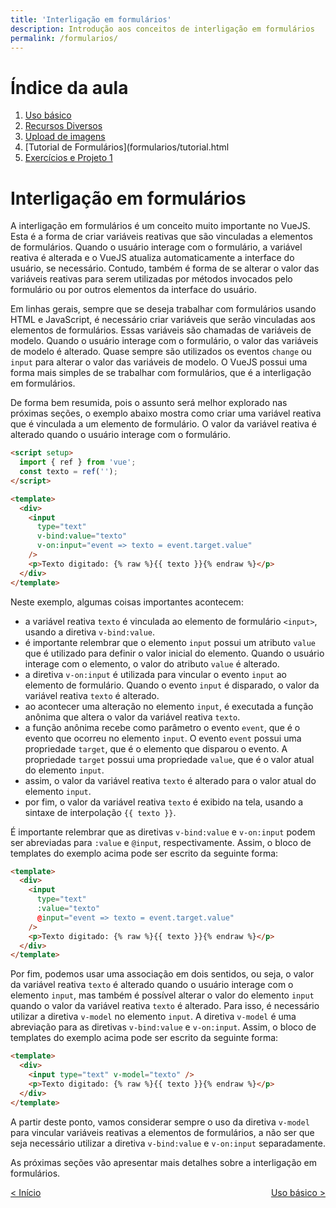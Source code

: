 ```yaml
---
title: 'Interligação em formulários'
description: Introdução aos conceitos de interligação em formulários
permalink: /formularios/
---
```


# Índice da aula

1. [Uso básico](formularios/uso-basico.html)
2. [Recursos Diversos](formularios/recursos-diversos.html)
3. [Upload de imagens](formularios/upload-imagens.html)
4. [Tutorial de Formulários](formularios/tutorial.html
5. [Exercícios e Projeto 1](formularios/exercicios.html)

# Interligação em formulários

A interligação em formulários é um conceito muito importante no VueJS. Esta é a forma de criar variáveis reativas que são vinculadas a elementos de formulários. Quando o usuário interage com o formulário, a variável reativa é alterada e o VueJS atualiza automaticamente a interface do usuário, se necessário. Contudo, também é forma de se alterar o valor das variáveis reativas para serem utilizadas por métodos invocados pelo formulário ou por outros elementos da interface do usuário.

Em linhas gerais, sempre que se deseja trabalhar com formulários usando HTML e JavaScript, é necessário criar variáveis que serão vinculadas aos elementos de formulários. Essas variáveis são chamadas de variáveis de modelo. Quando o usuário interage com o formulário, o valor das variáveis de modelo é alterado. Quase sempre são utilizados os eventos `change` ou `input` para alterar o valor das variáveis de modelo. O VueJS possui uma forma mais simples de se trabalhar com formulários, que é a interligação em formulários.

De forma bem resumida, pois o assunto será melhor explorado nas próximas seções, o exemplo abaixo mostra como criar uma variável reativa que é vinculada a um elemento de formulário. O valor da variável reativa é alterado quando o usuário interage com o formulário.

```html
<script setup>
  import { ref } from 'vue';
  const texto = ref('');
</script>

<template>
  <div>
    <input
      type="text"
      v-bind:value="texto"
      v-on:input="event => texto = event.target.value"
    />
    <p>Texto digitado: {% raw %}{{ texto }}{% endraw %}</p>
  </div>
</template>
```

Neste exemplo, algumas coisas importantes acontecem:

- a variável reativa `texto` é vinculada ao elemento de formulário `<input>`, usando a diretiva `v-bind:value`.
- é importante relembrar que o elemento `input` possui um atributo `value` que é utilizado para definir o valor inicial do elemento. Quando o usuário interage com o elemento, o valor do atributo `value` é alterado.
- a diretiva `v-on:input` é utilizada para vincular o evento `input` ao elemento de formulário. Quando o evento `input` é disparado, o valor da variável reativa `texto` é alterado.
- ao acontecer uma alteração no elemento `input`, é executada a função anônima que altera o valor da variável reativa `texto`.
- a função anônima recebe como parâmetro o evento `event`, que é o evento que ocorreu no elemento `input`. O evento `event` possui uma propriedade `target`, que é o elemento que disparou o evento. A propriedade `target` possui uma propriedade `value`, que é o valor atual do elemento `input`.
- assim, o valor da variável reativa `texto` é alterado para o valor atual do elemento `input`.
- por fim, o valor da variável reativa `texto` é exibido na tela, usando a sintaxe de interpolação `{{ texto }}`.

É importante relembrar que as diretivas `v-bind:value` e `v-on:input` podem ser abreviadas para `:value` e `@input`, respectivamente. Assim, o bloco de templates do exemplo acima pode ser escrito da seguinte forma:

```html
<template>
  <div>
    <input
      type="text"
      :value="texto"
      @input="event => texto = event.target.value"
    />
    <p>Texto digitado: {% raw %}{{ texto }}{% endraw %}</p>
  </div>
</template>
```

Por fim, podemos usar uma associação em dois sentidos, ou seja, o valor da variável reativa `texto` é alterado quando o usuário interage com o elemento `input`, mas também é possível alterar o valor do elemento `input` quando o valor da variável reativa `texto` é alterado. Para isso, é necessário utilizar a diretiva `v-model` no elemento `input`. A diretiva `v-model` é uma abreviação para as diretivas `v-bind:value` e `v-on:input`. Assim, o bloco de templates do exemplo acima pode ser escrito da seguinte forma:

```html
<template>
  <div>
    <input type="text" v-model="texto" />
    <p>Texto digitado: {% raw %}{{ texto }}{% endraw %}</p>
  </div>
</template>
```

A partir deste ponto, vamos considerar sempre o uso da diretiva `v-model` para vincular variáveis reativas a elementos de formulários, a não ser que seja necessário utilizar a diretiva `v-bind:value` e `v-on:input` separadamente.

As próximas seções vão apresentar mais detalhes sobre a interligação em formulários.

<span style="display: flex; justify-content: space-between;"><span>[&lt; Início](../ 'Início')</span> <span>[Uso básico &gt;](formularios/uso-basico.html 'Próximo')</span></span>

